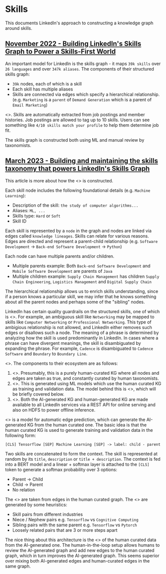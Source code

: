 # Skills

This documents LinkedIn's approach to constructing a knowledge graph around skills.

## [November 2022 - Building LinkedIn's Skills Graph to Power a Skills-First World](https://www.linkedin.com/blog/engineering/skills-graph/building-linkedin-s-skills-graph-to-power-a-skills-first-world)

An important model for LinkedIn is the skills graph - it maps `39k skills` over `26 languages` and over `347k aliases`. The components of their structured skills graph:
- `39k` nodes, each of which is a skill
- Each skill has multiple aliases
- Skills are connected via edges which specify a hierarchical relationship. (e.g. `Marketing` is a `parent` of `Demand Generation` which is a parent of `Email Marketing`)

<<Skills Usage>>. Skills are automatically extracted from job postings and member histories. Job postings are allowed to tag up to 10 skills. Users can see something like `4/10 skills match your profile` to help them determine job fit.

The skills graph is constructed both using ML and manual review by taxonomists.

## [March 2023 - Building and maintaining the skills taxonomy that powers LinkedIn's Skills Graph](https://www.linkedin.com/blog/engineering/data/building-maintaining-the-skills-taxonomy-that-powers-linkedins-skills-graph)

This article is more about how the <<Skills Graph>> is constructed.

Each skill node includes the following foundational details (e.g. `Machine Learning`):
- Description of the skill: `the study of computer algorithms...`
- Aliases: `ML, ...`
- Skills type: `Hard` or `Soft`
- Skill ID

Each skill is represented by a `node` in the graph and nodes are linked via edges called `knowledge lineages`. Skills can relate for various reasons. Edges are directed and represent a parent-child relationship (e.g. `Software Development` -> `Back-end Software Development` -> `Python`)

Each node can have multiple parents and/or children. 
- Multiple parents example: Both `Back-end Software Development` and `Mobile Software Development` are parents of `Java`
- Multiple children example: `Supply Chain Management` has children `Supply Chain Engineering`, `Logistics Management` and `Digital Supply Chain`

The hierarchical relationship allows us to enrich skills understanding, since if a person knows a particular skill, we may infer that he knows something about all the parent nodes and perhaps some of the "sibling" nodes.

LinkedIn has certain quality guardrails on the structured skills, one of which is <<discouraging ambiguity>>. For example, an ambiguous skill like `Networking` may be mapped to skills like `Computer Networking` or `Professional Networking`. This type of ambigious relationship is not allowed, and LinkedIn either removes such edges or disallows such a node. The meaning of a phrase is determined by analyzing how the skill is used predominantly in LinkedIn. In cases where a phrase can have divergent meanings, the skill is disambiguated by expanding the phrase. For example, `Cadence` is disambiguated to `Cadence Software` and `Boundary` to `Boundary Line`.

<<Architecture>>. The components to their ecosystem are as follows:
1. <<Human Curated KG>>. Presumably, this is a purely human-curated KG where all nodes and edges are taken as true, and constantly curated by human taxonomists.
2. <<AI-generated KG>>. This is generated using ML models which use the human curated KG as training and validation data. The model behind this is <<KGBERT>>, which will be briefly covered below.
3. <<Serving>>. Both the AI-generated KG and human-generated KG are made available to all LinkedIn services via a REST API for online serving and also on HDFS to power offline inference.

<<KGBERT>> is a model for automatic edge prediction, which can generate the AI-generated KG from the human curated one. The basic idea is that the human curated KG is used to generate training and validation data in the following form:

```
[CLS] Tensorflow [SEP] Machine Learning [SEP] -> label: child - parent
```

Two skills are concatenated to form the context. The skill is represented at random by its `title`, `description` or `title + description`. The context is fed into a BERT model and a linear + softmax layer is attached to the `[CLS]` token to generate a softmax probability over 3 options:
- Parent -> Child
- Child -> Parent
- No relation

The <<positive labels>> are taken from edges in the human curated graph. The <<negative labels>> are generated by some heuristics:
- Skill pairs from different industries
- Niece / Nephew pairs e.g. `Tensorflow` vs `Cognitive Computing`
- Sibling pairs with the same parent e.g. `Tensorflow` vs `Pytorch`
- Loosely related pairs that are 3 or more steps apart

The nice thing about this architecture is the <<clean separation>> of the human curated data from the AI-generated one. The human-in-the-loop setup allows humans to review the AI-generated graph and add new edges to the human curated graph, which in turn improves the AI-generated graph. This seems superior over mixing both AI-generated edges and human-curated edges in the same graph.

